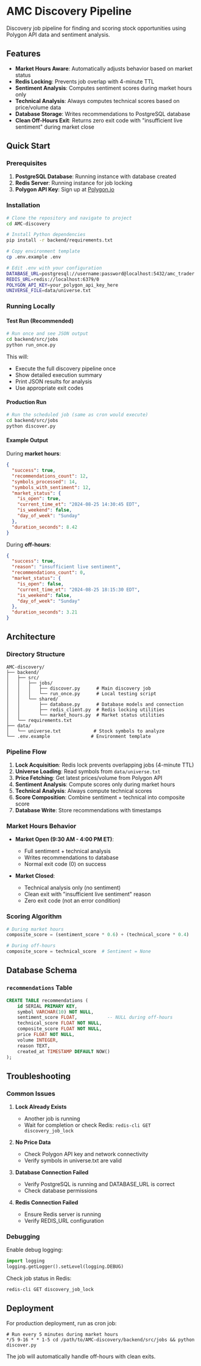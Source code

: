 # AMC Discovery Pipeline

Discovery job pipeline for finding and scoring stock opportunities using Polygon API data and sentiment analysis.

## Features

- **Market Hours Aware**: Automatically adjusts behavior based on market status
- **Redis Locking**: Prevents job overlap with 4-minute TTL
- **Sentiment Analysis**: Computes sentiment scores during market hours only
- **Technical Analysis**: Always computes technical scores based on price/volume data
- **Database Storage**: Writes recommendations to PostgreSQL database
- **Clean Off-Hours Exit**: Returns zero exit code with "insufficient live sentiment" during market close

## Quick Start

### Prerequisites

1. **PostgreSQL Database**: Running instance with database created
2. **Redis Server**: Running instance for job locking
3. **Polygon API Key**: Sign up at [Polygon.io](https://polygon.io)

### Installation

```bash
# Clone the repository and navigate to project
cd AMC-discovery

# Install Python dependencies
pip install -r backend/requirements.txt

# Copy environment template
cp .env.example .env

# Edit .env with your configuration
DATABASE_URL=postgresql://username:password@localhost:5432/amc_trader
REDIS_URL=redis://localhost:6379/0
POLYGON_API_KEY=your_polygon_api_key_here
UNIVERSE_FILE=data/universe.txt
```

### Running Locally

#### Test Run (Recommended)
```bash
# Run once and see JSON output
cd backend/src/jobs
python run_once.py
```

This will:
- Execute the full discovery pipeline once
- Show detailed execution summary
- Print JSON results for analysis
- Use appropriate exit codes

#### Production Run
```bash
# Run the scheduled job (same as cron would execute)
cd backend/src/jobs  
python discover.py
```

#### Example Output

During **market hours**:
```json
{
  "success": true,
  "recommendations_count": 12,
  "symbols_processed": 14,
  "symbols_with_sentiment": 12,
  "market_status": {
    "is_open": true,
    "current_time_et": "2024-08-25 14:30:45 EDT",
    "is_weekend": false,
    "day_of_week": "Sunday"
  },
  "duration_seconds": 8.42
}
```

During **off-hours**:
```json
{
  "success": true,
  "reason": "insufficient live sentiment", 
  "recommendations_count": 0,
  "market_status": {
    "is_open": false,
    "current_time_et": "2024-08-25 18:15:30 EDT",
    "is_weekend": false,
    "day_of_week": "Sunday"
  },
  "duration_seconds": 3.21
}
```

## Architecture

### Directory Structure
```
AMC-discovery/
├── backend/
│   ├── src/
│   │   ├── jobs/
│   │   │   ├── discover.py      # Main discovery job
│   │   │   └── run_once.py      # Local testing script
│   │   └── shared/
│   │       ├── database.py      # Database models and connection
│   │       ├── redis_client.py  # Redis locking utilities
│   │       └── market_hours.py  # Market status utilities
│   └── requirements.txt
├── data/
│   └── universe.txt            # Stock symbols to analyze
└── .env.example               # Environment template
```

### Pipeline Flow

1. **Lock Acquisition**: Redis lock prevents overlapping jobs (4-minute TTL)
2. **Universe Loading**: Read symbols from `data/universe.txt`
3. **Price Fetching**: Get latest prices/volume from Polygon API
4. **Sentiment Analysis**: Compute scores only during market hours
5. **Technical Analysis**: Always compute technical scores
6. **Score Composition**: Combine sentiment + technical into composite score
7. **Database Write**: Store recommendations with timestamps

### Market Hours Behavior

- **Market Open (9:30 AM - 4:00 PM ET)**:
  - Full sentiment + technical analysis
  - Writes recommendations to database
  - Normal exit code (0) on success

- **Market Closed**:
  - Technical analysis only (no sentiment)
  - Clean exit with "insufficient live sentiment" reason
  - Zero exit code (not an error condition)

### Scoring Algorithm

```python
# During market hours
composite_score = (sentiment_score * 0.6) + (technical_score * 0.4)

# During off-hours  
composite_score = technical_score  # Sentiment = None
```

## Database Schema

### `recommendations` Table
```sql
CREATE TABLE recommendations (
    id SERIAL PRIMARY KEY,
    symbol VARCHAR(10) NOT NULL,
    sentiment_score FLOAT,           -- NULL during off-hours
    technical_score FLOAT NOT NULL,
    composite_score FLOAT NOT NULL,
    price FLOAT NOT NULL,
    volume INTEGER,
    reason TEXT,
    created_at TIMESTAMP DEFAULT NOW()
);
```

## Troubleshooting

### Common Issues

1. **Lock Already Exists**
   - Another job is running
   - Wait for completion or check Redis: `redis-cli GET discovery_job_lock`

2. **No Price Data**
   - Check Polygon API key and network connectivity
   - Verify symbols in universe.txt are valid

3. **Database Connection Failed**
   - Verify PostgreSQL is running and DATABASE_URL is correct
   - Check database permissions

4. **Redis Connection Failed**
   - Ensure Redis server is running
   - Verify REDIS_URL configuration

### Debugging

Enable debug logging:
```python
import logging
logging.getLogger().setLevel(logging.DEBUG)
```

Check job status in Redis:
```bash
redis-cli GET discovery_job_lock
```

## Deployment

For production deployment, run as cron job:

```cron
# Run every 5 minutes during market hours
*/5 9-16 * * 1-5 cd /path/to/AMC-discovery/backend/src/jobs && python discover.py
```

The job will automatically handle off-hours with clean exits.<!-- API redeploy trigger Mon Aug 25 18:20:26 PDT 2025 -->
<!-- Debug deploy trigger Mon Aug 25 18:40:00 PDT 2025 -->
